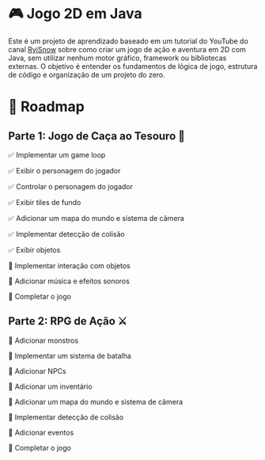 # 🎮 Jogo 2D em Java

Este é um projeto de aprendizado baseado em um tutorial do YouTube do canal [RyiSnow](https://www.youtube.com/playlist?list=PL_QPQmz5C6WUF-pOQDsbsKbaBZqXj4qSq~) sobre como criar um jogo de ação e aventura em 2D com Java, sem utilizar nenhum motor gráfico, framework ou bibliotecas externas. O objetivo é entender os fundamentos de lógica de jogo, estrutura de código e organização de um projeto do zero.

# 📜 Roadmap
## Parte 1: Jogo de Caça ao Tesouro 💎
✅ Implementar um game loop

✅ Exibir o personagem do jogador

✅ Controlar o personagem do jogador

✅ Exibir tiles de fundo

✅ Adicionar um mapa do mundo e sistema de câmera

✅ Implementar detecção de colisão

✅ Exibir objetos

🔲 Implementar interação com objetos

🔲 Adicionar música e efeitos sonoros

🔲 Completar o jogo

## Parte 2: RPG de Ação ⚔️
🔲 Adicionar monstros

🔲 Implementar um sistema de batalha

🔲 Adicionar NPCs

🔲 Adicionar um inventário

🔲 Adicionar um mapa do mundo e sistema de câmera

🔲 Implementar detecção de colisão

🔲 Adicionar eventos

🔲 Completar o jogo
